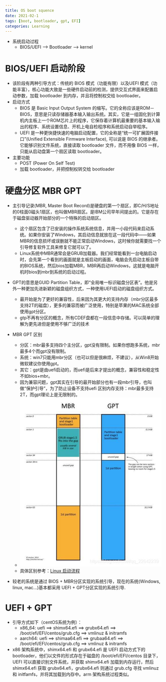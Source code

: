 ```yaml
---
title: OS boot squence
date: 2021-02-1
tags: [boot, bootloader, gpt, EFI]
categories: Learning
---
```


- 系统启动过程
    - BIOS/UEFI --> Bootloader --> kernel

# BIOS/UEFI 启动阶段
- 该阶段有两种引导方式：传统的 BIOS 模式（功能有限）以及UEFI 模式（功能丰富），核心功能大致是一些硬件启动前的检测，提供交互式界面来配置启动参数，加载 bootloader 到内存，并且将控制权交给 bootloader。
- 启动方式
    - BIOS 是 Basic Input Output System 的缩写。它的全称应该是ROM－BIOS，意思是只读存储器基本输入输出系统。其实，它是一组固化到计算机内主板上一个ROM芯片上的程序，它保存着计算机最重要的基本输入输出的程序、系统设置信息、开机上电自检程序和系统启动自举程序。
    - UEFI 是一种更快捷快速的电脑启动配置，它的全称是“统一可扩展固件接口”(Unified Extensible Firmware Interface), 可以说是 BIOS 的继承者。它能够识别文件系统，直接读取 bootloader 文件，而不用像 BIOS 一样，只能从启动盘第一个扇区读取 bootloader。
- 主要功能
    - POST (Power On Self Test)
    - 加载 bootloader，并把控制权转交给 bootloader

# 硬盘分区 MBR GPT
- 主引导记录(MBR, Master Boot Record)是硬盘的第一个扇区，即C/H/S地址的0柱面0磁头1扇区，也叫做MBR扇区。是IBM公司早年间提出的。它是存在于磁盘驱动器开始部分的一个特殊的启动扇区。
    - 这个扇区包含了已安装的操作系统系统信息，并用一小段代码来启动系统。如果你安装了Windows，其启动信息就放在这一段代码中——如果MBR的信息损坏或误删就不能正常启动Windows，这时候你就需要找一个引导修复软件工具来修复它就可以了。
    - Linux系统中MBR通常会是GRUB加载器。我们经常能看到一台电脑启动时，会先第一个看到的画面就是主板启动的画面，电脑会先启动主板自带的BIOS系统，然后bios加载MBR，MBR再启动Windows，这就是电脑开机时bios到mbr到系统的启动过程。
- GPT的意思是GUID Partition Table，即“全局唯一标识磁盘分区表”。他是另外一种更加先进新颖的磁盘组织方式，一种使用UEFI启动的磁盘组织方式。
    - 最开始是为了更好的兼容性，后来因为其更大的支持内存（mbr分区最多支持2T的磁盘），更多的兼容而被广泛使用，特别是苹果的MAC系统全部使用gpt分区。
    - gtp不再有分区的概念，所有CDEF盘都在一段信息中存储。可以简单的理解为更先进但是使用不够广泛的技术
- MBR GPT 区别
    - 分区：mbr最多支持四个主分区，gpt没有限制。如果你想跑多系统，mbr最多4个而gpt没有限制。
    - 系统：win7只能用mbr分区（也可以但是很麻烦，不建议），从Win8开始微软建议你使用gpt。
    - 其它：gpt是由uefi启动的，而uefi是后来才提出的概念，兼容性和稳定性不如bios+mbr。
    - 因为兼容问题，gpt其实在引导的最开始部分也有一段mbr引导，也叫做“保护引导”，为了防止设备不支持uefi 区别内存支持：mbr最多支持2T，而gpt理论上是无限制的。
    - ![](./OS启动流程/MBR&GPT.jpg)
    - 具体区别参考：[Linux 启动流程](https://blog.csdn.net/anhui_chen/article/details/106988113)

- 较老的系统是通过 BIOS + MBR分区实现的系统引导，现在的系统(Windows, linux, mac...)基本都采用 UEFI + GPT分区实现的系统引导.

# UEFI + GPT
- 引导方式如下（centOS系统为例）：
    - x86_64: uefi ==> shimx64.efi ==> grubx64.efi ==> /boot/efi/EFI/centos/grub.cfg ==> vmlinuz & initramfs
    - aarch64: uefi ==> shimaa64.efi ==> grubaa64.efi ==> /boot/efi/EFI/centos/grub.cfg ==> vmlinuz & initramfs
- x86 架构系统中，shimx64.efi 和 grubx64.efi 是 UEFI 启动方式下的 bootloader，他们以文件的形式存在于磁盘的 /boot/efi/EFI/centos 目录下，UEFI 可以直接识别文件系统，并获取 shimx64.efi 加载到内存运行，然后 shimx64.efi 获取 grubx64.efi，grubx64.efi 则通过 grub.cfg 寻找 vmlinuz 和 initfamfs，并将其加载到内存中。arm 架构系统过程类似。